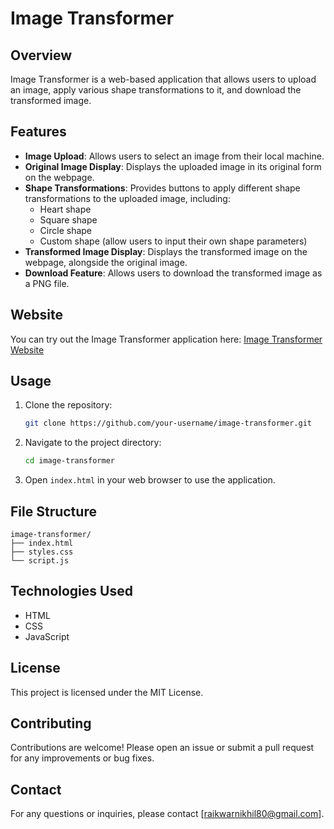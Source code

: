 # Image Transformer

## Overview

Image Transformer is a web-based application that allows users to upload an image, apply various shape transformations to it, and download the transformed image.

## Features

- **Image Upload**: Allows users to select an image from their local machine.
- **Original Image Display**: Displays the uploaded image in its original form on the webpage.
- **Shape Transformations**: Provides buttons to apply different shape transformations to the uploaded image, including:
  - Heart shape
  - Square shape
  - Circle shape
  - Custom shape (allow users to input their own shape parameters)
- **Transformed Image Display**: Displays the transformed image on the webpage, alongside the original image.
- **Download Feature**: Allows users to download the transformed image as a PNG file.

## Website

You can try out the Image Transformer application here: [Image Transformer Website](https://nikhilraikwar.github.io/imagetransform.github.io/)

## Usage

1. Clone the repository:
    ```bash
    git clone https://github.com/your-username/image-transformer.git
    ```
2. Navigate to the project directory:
    ```bash
    cd image-transformer
    ```
3. Open `index.html` in your web browser to use the application.

## File Structure

```
image-transformer/
├── index.html
├── styles.css
└── script.js
```

## Technologies Used

- HTML
- CSS
- JavaScript

## License

This project is licensed under the MIT License.

## Contributing

Contributions are welcome! Please open an issue or submit a pull request for any improvements or bug fixes.

## Contact

For any questions or inquiries, please contact [raikwarnikhil80@gmail.com].


